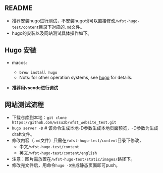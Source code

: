 ## README

- 推荐安装hugo进行测试，不安装hugo也可以直接修改`/wfst-hugo-test/content`目录下对应的`.md`文件。
- hugo的安装以及网站测试具体操作如下。

## Hugo 安装

- macos:
	- `brew install hugo`
	-  Nots: for other operation systems, see [hugo](https://gohugo.io/getting-started/installing/) for details.

- **推荐用vscode进行调试**

## 网站测试流程

- 下载仓库到本地：`git clone https://github.com/wssuzb/wfst_website_test.git`
- `hugo server -D` # 该命令生成本地-D参数生成本地页面预览，-D参数为生成draft文件。
- 修改内容（`.md`文件）只需在`/wfst-hugo-test/content`目录下修改，
	- 中文`/wfst-hugo-test/content`
	- 英文`/wfst-hugo-test/content/english`
- 注意：图片需放置在`/wfst-hugo-test/static/images/`路径下。
- 修改完文件后，用命令`hugo -D`生成静态页面即可push。